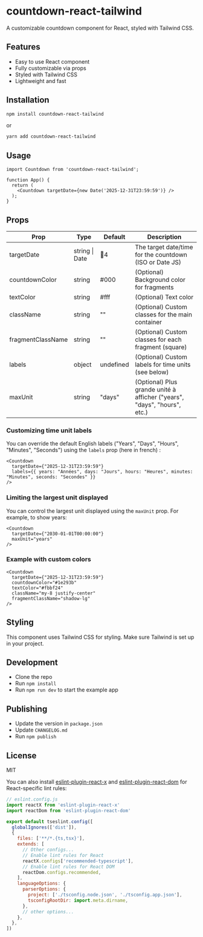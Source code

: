 # countdown-react-tailwind

A customizable countdown component for React, styled with Tailwind CSS.

## Features
- Easy to use React component
- Fully customizable via props
- Styled with Tailwind CSS
- Lightweight and fast

## Installation

```bash
npm install countdown-react-tailwind
```

or

```bash
yarn add countdown-react-tailwind
```

## Usage

```tsx
import Countdown from 'countdown-react-tailwind';

function App() {
  return (
    <Countdown targetDate={new Date('2025-12-31T23:59:59')} />
  );
}
```

## Props

| Prop              | Type           | Default   | Description                                              |
|-------------------|----------------|-----------|----------------------------------------------------------|
| targetDate        | string \| Date | 4         | The target date/time for the countdown (ISO or Date JS)  |
| countdownColor    | string         | #000      | (Optional) Background color for fragments                |
| textColor         | string         | #fff      | (Optional) Text color                                    |
| className         | string         | ""        | (Optional) Custom classes for the main container         |
| fragmentClassName | string         | ""        | (Optional) Custom classes for each fragment (square)     |
| labels            | object         | undefined | (Optional) Custom labels for time units (see below)      |
| maxUnit           | string         | "days"    | (Optional) Plus grande unité à afficher ("years", "days", "hours", etc.) |

### Customizing time unit labels

You can override the default English labels ("Years", "Days", "Hours", "Minutes", "Seconds") using the `labels` prop (here in french) :

```tsx
<Countdown
  targetDate={"2025-12-31T23:59:59"}
  labels={{ years: "Années", days: "Jours", hours: "Heures", minutes: "Minutes", seconds: "Secondes" }}
/>
```

### Limiting the largest unit displayed

You can control the largest unit displayed using the `maxUnit` prop. For example, to show years:

```tsx
<Countdown
  targetDate={"2030-01-01T00:00:00"}
  maxUnit="years"
/>
```

### Example with custom colors

```tsx
<Countdown
  targetDate={"2025-12-31T23:59:59"}
  countdownColor="#1e293b"
  textColor="#fbbf24"
  className="my-8 justify-center"
  fragmentClassName="shadow-lg"
/>
```

## Styling

This component uses Tailwind CSS for styling. Make sure Tailwind is set up in your project.

## Development

- Clone the repo
- Run `npm install`
- Run `npm run dev` to start the example app

## Publishing

- Update the version in `package.json`
- Update `CHANGELOG.md`
- Run `npm publish`

## License

MIT

You can also install [eslint-plugin-react-x](https://github.com/Rel1cx/eslint-react/tree/main/packages/plugins/eslint-plugin-react-x) and [eslint-plugin-react-dom](https://github.com/Rel1cx/eslint-react/tree/main/packages/plugins/eslint-plugin-react-dom) for React-specific lint rules:

```js
// eslint.config.js
import reactX from 'eslint-plugin-react-x'
import reactDom from 'eslint-plugin-react-dom'

export default tseslint.config([
  globalIgnores(['dist']),
  {
    files: ['**/*.{ts,tsx}'],
    extends: [
      // Other configs...
      // Enable lint rules for React
      reactX.configs['recommended-typescript'],
      // Enable lint rules for React DOM
      reactDom.configs.recommended,
    ],
    languageOptions: {
      parserOptions: {
        project: ['./tsconfig.node.json', './tsconfig.app.json'],
        tsconfigRootDir: import.meta.dirname,
      },
      // other options...
    },
  },
])
```
